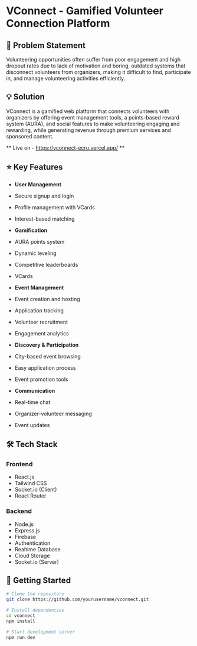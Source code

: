 # VConnect - Gamified Volunteer Connection Platform

## 🎯 Problem Statement
Volunteering opportunities often suffer from poor engagement and high dropout rates due to lack of motivation and boring, outdated systems that disconnect volunteers from organizers, making it difficult to find, participate in, and manage volunteering activities efficiently.

## 💡 Solution
VConnect is a gamified web platform that connects volunteers with organizers by offering event management tools, a points-based reward system (AURA), and social features to make volunteering engaging and rewarding, while generating revenue through premium services and sponsored content.

** Live on - https://vconnect-ecru.vercel.app/ **

## ⭐ Key Features

- **User Management**
 - Secure signup and login
 - Profile management with VCards
 - Interest-based matching

- **Gamification**
 - AURA points system
 - Dynamic leveling
 - Competitive leaderboards
 - VCards

- **Event Management**
 - Event creation and hosting
 - Application tracking
 - Volunteer recruitment
 - Engagement analytics

- **Discovery & Participation**
 - City-based event browsing
 - Easy application process
 - Event promotion tools

- **Communication**
 - Real-time chat
 - Organizer-volunteer messaging
 - Event updates

## 🛠️ Tech Stack

### Frontend
- React.js
- Tailwind CSS
- Socket.io (Client)
- React Router
  
### Backend
- Node.js
- Express.js
- Firebase
 - Authentication
 - Realtime Database
 - Cloud Storage
- Socket.io (Server)

## 🚀 Getting Started

```bash
# Clone the repository
git clone https://github.com/yourusername/vconnect.git

# Install dependencies
cd vconnect
npm install

# Start development server
npm run dev
